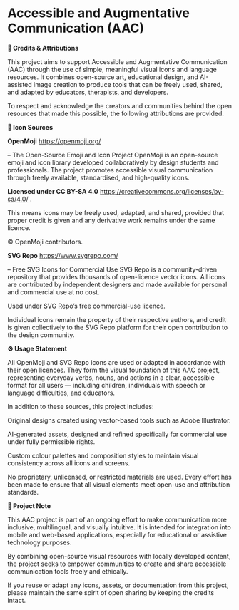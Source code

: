 # Accessible and Augmentative Communication (AAC)

**🧾 Credits & Attributions**

This project aims to support Accessible and Augmentative Communication (AAC) through the use of simple, meaningful visual icons and language resources.
It combines open-source art, educational design, and AI-assisted image creation to produce tools that can be freely used, shared, and adapted by educators, therapists, and developers.

To respect and acknowledge the creators and communities behind the open resources that made this possible, the following attributions are provided.


**🎨 Icon Sources**

**OpenMoji**
https://openmoji.org/

 – The Open-Source Emoji and Icon Project
OpenMoji is an open-source emoji and icon library developed collaboratively by design students and professionals.
The project promotes accessible visual communication through freely available, standardised, and high-quality icons.

**Licensed under CC BY-SA 4.0**
https://creativecommons.org/licenses/by-sa/4.0/
.

This means icons may be freely used, adapted, and shared, provided that proper credit is given and any derivative work remains under the same licence.

© OpenMoji contributors.

**SVG Repo**
https://www.svgrepo.com/

 – Free SVG Icons for Commercial Use
SVG Repo is a community-driven repository that provides thousands of open-licence vector icons.
All icons are contributed by independent designers and made available for personal and commercial use at no cost.

Used under SVG Repo’s free commercial-use licence.

Individual icons remain the property of their respective authors, and credit is given collectively to the SVG Repo platform for their open contribution to the design community.


**⚙️ Usage Statement**

All OpenMoji and SVG Repo icons are used or adapted in accordance with their open licences.
They form the visual foundation of this AAC project, representing everyday verbs, nouns, and actions in a clear, accessible format for all users — including children, individuals with speech or language difficulties, and educators.

In addition to these sources, this project includes:

Original designs created using vector-based tools such as Adobe Illustrator.

AI-generated assets, designed and refined specifically for commercial use under fully permissible rights.

Custom colour palettes and composition styles to maintain visual consistency across all icons and screens.

No proprietary, unlicensed, or restricted materials are used. Every effort has been made to ensure that all visual elements meet open-use and attribution standards.


**🧠 Project Note**

This AAC project is part of an ongoing effort to make communication more inclusive, multilingual, and visually intuitive.
It is intended for integration into mobile and web-based applications, especially for educational or assistive technology purposes.

By combining open-source visual resources with locally developed content, the project seeks to empower communities to create and share accessible communication tools freely and ethically.

If you reuse or adapt any icons, assets, or documentation from this project, please maintain the same spirit of open sharing by keeping the credits intact.

